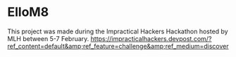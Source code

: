 # ElloM8

This project was made during the Impractical Hackers Hackathon hosted by MLH between 5-7 February.
https://impracticalhackers.devpost.com/?ref_content=default&amp;ref_feature=challenge&amp;ref_medium=discover
